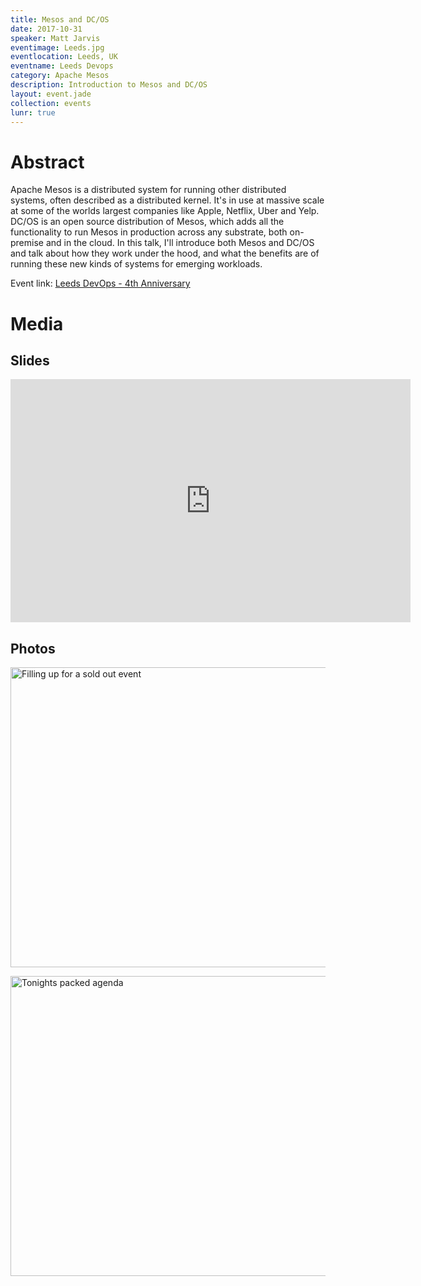 ```yaml
---
title: Mesos and DC/OS
date: 2017-10-31
speaker: Matt Jarvis
eventimage: Leeds.jpg
eventlocation: Leeds, UK
eventname: Leeds Devops
category: Apache Mesos
description: Introduction to Mesos and DC/OS
layout: event.jade
collection: events
lunr: true
---
```


# Abstract

Apache Mesos is a distributed system for running other distributed systems, often described as a distributed kernel. It's in use at massive scale at some of the worlds largest companies like Apple, Netflix, Uber and Yelp. DC/OS is an open source distribution of Mesos, which adds all the functionality to run Mesos in production across any substrate, both on-premise and in the cloud. In this talk, I'll introduce both Mesos and DC/OS and talk about how they work under the hood, and what the benefits are of running these new kinds of systems for emerging workloads. 

Event link: <a href="https://www.meetup.com/LeedsDevops/events/244258569/">Leeds DevOps - 4th Anniversary</a>

# Media
## Slides

<iframe src="https://docs.google.com/presentation/d/1J1HyU41N5wJF2h_lHfuU_nfj0gNklLRr6b3GAxfFfcY/embed?start=false&loop=false&delayms=3000" frameborder="0" width="640" height="389" allowfullscreen="true" mozallowfullscreen="true" webkitallowfullscreen="true"></iframe>

## Photos

<a data-flickr-embed="true"  href="https://www.flickr.com/photos/matt_jarvis/38046010774/in/photostream/" title="Filling up for a sold out event"><img src="https://farm5.staticflickr.com/4543/38046010774_4fdefbe649_z.jpg" width="640" height="480" alt="Filling up for a sold out event"></a><script async src="//embedr.flickr.com/assets/client-code.js" charset="utf-8"></script>

<a data-flickr-embed="true"  href="https://www.flickr.com/photos/matt_jarvis/26986851209/in/photostream/" title="Tonights packed agenda"><img src="https://farm5.staticflickr.com/4582/26986851209_14517b6e70_z.jpg" width="640" height="480" alt="Tonights packed agenda"></a><script async src="//embedr.flickr.com/assets/client-code.js" charset="utf-8"></script>
